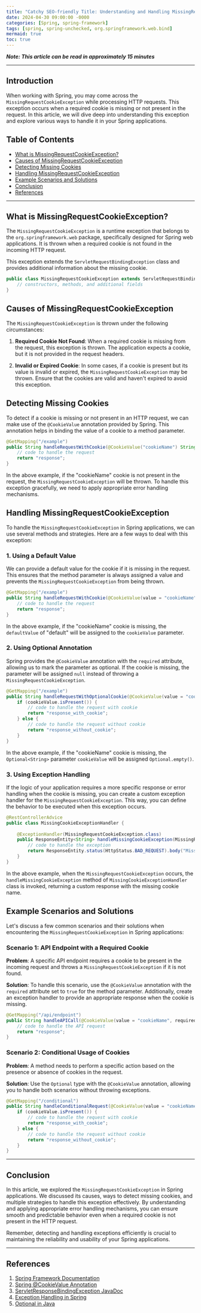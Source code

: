 ```yaml
---
title: "Catchy SEO-friendly Title: Understanding and Handling MissingRequestCookieException in Spring"
date: 2024-04-30 09:00:00 -0000
categories: [Spring, spring-framework]
tags: [spring, spring-unchecked, org.springframework.web.bind]
mermaid: true
toc: true
---
```



***Note: This article can be read in approximately 15 minutes***

---

## Introduction

When working with Spring, you may come across the `MissingRequestCookieException` while processing HTTP requests. This exception occurs when a required cookie is missing or not present in the request. In this article, we will dive deep into understanding this exception and explore various ways to handle it in your Spring applications.

## Table of Contents

- [What is MissingRequestCookieException?](#what-is-missingrequestcookieexception)
- [Causes of MissingRequestCookieException](#causes-of-missingrequestcookieexception)
- [Detecting Missing Cookies](#detecting-missing-cookies)
- [Handling MissingRequestCookieException](#handling-missingrequestcookieexception)
- [Example Scenarios and Solutions](#example-scenarios-and-solutions)
- [Conclusion](#conclusion)
- [References](#references)

---

## What is MissingRequestCookieException?

The `MissingRequestCookieException` is a runtime exception that belongs to the `org.springframework.web` package, specifically designed for Spring web applications. It is thrown when a required cookie is not found in the incoming HTTP request.

This exception extends the `ServletRequestBindingException` class and provides additional information about the missing cookie.

```java
public class MissingRequestCookieException extends ServletRequestBindingException {
    // constructors, methods, and additional fields
}
```

## Causes of MissingRequestCookieException

The `MissingRequestCookieException` is thrown under the following circumstances:

1. **Required Cookie Not Found**: When a required cookie is missing from the request, this exception is thrown. The application expects a cookie, but it is not provided in the request headers.

2. **Invalid or Expired Cookie**: In some cases, if a cookie is present but its value is invalid or expired, the `MissingRequestCookieException` may be thrown. Ensure that the cookies are valid and haven't expired to avoid this exception.

## Detecting Missing Cookies

To detect if a cookie is missing or not present in an HTTP request, we can make use of the `@CookieValue` annotation provided by Spring. This annotation helps in binding the value of a cookie to a method parameter.

```java
@GetMapping("/example")
public String handleRequestWithCookie(@CookieValue("cookieName") String cookieValue) {
    // code to handle the request
    return "response";
}
```

In the above example, if the "cookieName" cookie is not present in the request, the `MissingRequestCookieException` will be thrown. To handle this exception gracefully, we need to apply appropriate error handling mechanisms.

## Handling MissingRequestCookieException

To handle the `MissingRequestCookieException` in Spring applications, we can use several methods and strategies. Here are a few ways to deal with this exception:

### 1. Using a Default Value

We can provide a default value for the cookie if it is missing in the request. This ensures that the method parameter is always assigned a value and prevents the `MissingRequestCookieException` from being thrown.

```java
@GetMapping("/example")
public String handleRequestWithCookie(@CookieValue(value = "cookieName", defaultValue = "default") String cookieValue) {
    // code to handle the request
    return "response";
}
```

In the above example, if the "cookieName" cookie is missing, the `defaultValue` of "default" will be assigned to the `cookieValue` parameter.

### 2. Using Optional Annotation

Spring provides the `@CookieValue` annotation with the `required` attribute, allowing us to mark the parameter as optional. If the cookie is missing, the parameter will be assigned `null` instead of throwing a `MissingRequestCookieException`.

```java
@GetMapping("/example")
public String handleRequestWithOptionalCookie(@CookieValue(value = "cookieName", required = false) Optional<String> cookieValue) {
    if (cookieValue.isPresent()) {
        // code to handle the request with cookie
        return "response_with_cookie";
    } else {
        // code to handle the request without cookie
        return "response_without_cookie";
    }
}
```

In the above example, if the "cookieName" cookie is missing, the `Optional<String>` parameter `cookieValue` will be assigned `Optional.empty()`.

### 3. Using Exception Handling

If the logic of your application requires a more specific response or error handling when the cookie is missing, you can create a custom exception handler for the `MissingRequestCookieException`. This way, you can define the behavior to be executed when this exception occurs.

```java
@RestControllerAdvice
public class MissingCookieExceptionHandler {
    
    @ExceptionHandler(MissingRequestCookieException.class)
    public ResponseEntity<String> handleMissingCookieException(MissingRequestCookieException ex) {
        // code to handle the exception
        return ResponseEntity.status(HttpStatus.BAD_REQUEST).body("Missing cookie: " + ex.getCookieName());
    }
}
```

In the above example, when the `MissingRequestCookieException` occurs, the `handleMissingCookieException` method of `MissingCookieExceptionHandler` class is invoked, returning a custom response with the missing cookie name.

## Example Scenarios and Solutions

Let's discuss a few common scenarios and their solutions when encountering the `MissingRequestCookieException` in Spring applications:

### Scenario 1: API Endpoint with a Required Cookie

**Problem**: A specific API endpoint requires a cookie to be present in the incoming request and throws a `MissingRequestCookieException` if it is not found.

**Solution**: To handle this scenario, use the `@CookieValue` annotation with the `required` attribute set to `true` for the method parameter. Additionally, create an exception handler to provide an appropriate response when the cookie is missing.

```java
@GetMapping("/api/endpoint")
public String handleAPICall(@CookieValue(value = "cookieName", required = true) String cookieValue) {
    // code to handle the API request
    return "response";
}
```

### Scenario 2: Conditional Usage of Cookies

**Problem**: A method needs to perform a specific action based on the presence or absence of cookies in the request.

**Solution**: Use the `Optional` type with the `@CookieValue` annotation, allowing you to handle both scenarios without throwing exceptions.

```java
@GetMapping("/conditional")
public String handleConditionalRequest(@CookieValue(value = "cookieName", required = false) Optional<String> cookieValue) {
    if (cookieValue.isPresent()) {
        // code to handle the request with cookie
        return "response_with_cookie";
    } else {
        // code to handle the request without cookie
        return "response_without_cookie";
    }
}
```

---

## Conclusion

In this article, we explored the `MissingRequestCookieException` in Spring applications. We discussed its causes, ways to detect missing cookies, and multiple strategies to handle this exception effectively. By understanding and applying appropriate error handling mechanisms, you can ensure smooth and predictable behavior even when a required cookie is not present in the HTTP request.

Remember, detecting and handling exceptions efficiently is crucial to maintaining the reliability and usability of your Spring applications.

---

## References

1. [Spring Framework Documentation](https://docs.spring.io/spring-framework/docs/current/reference/html/)
2. [Spring @CookieValue Annotation](https://docs.spring.io/spring-framework/docs/current/reference/html/web.html#mvc-ann-cookievalue)
3. [ServletResponseBindingException JavaDoc](https://docs.spring.io/spring-framework/docs/current/javadoc-api/index.html?org/springframework/web/bind/ServletRequestBindingException.html)
4. [Exception Handling in Spring](https://www.baeldung.com/exception-handling-for-rest-with-spring)
5. [Optional in Java](https://www.baeldung.com/java-optional)